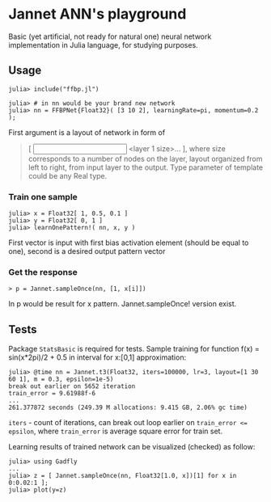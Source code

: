 # Jannet ANN's playground

 Basic (yet artificial, not ready for natural one) neural network implementation in Julia language, for studying purposes.

## Usage

```
julia> include("ffbp.jl")

julia> # in nn would be your brand new network
julia> nn = FFBPNet{Float32}( [3 10 2], learningRate=pi, momentum=0.2 );

```
First argument is a layout of network in form of 
> [ <input size> <layer 1 size>... <layer K size> <output size> ],
where size corresponds to a number of nodes on the layer, layout organized from left to right, 
from input layer to the output. Type parameter of template could be any Real type.

### Train one sample
```
julia> x = Float32[ 1, 0.5, 0.1 ]
julia> y = Float32[ 0, 1 ]
julia> learnOnePattern!( nn, x, y )
```
First vector is input with first bias activation element (should be equal to one), second is a desired output pattern vector

### Get the response
```
> p = Jannet.sampleOnce(nn, [1, x[i]])
```
In p would be result for x pattern.  Jannet.sampleOnce! version exist.

## Tests

Package `StatsBasic` is required for tests.
Sample training for function f(x) = sin(x*2pi)/2 + 0.5 in interval for x:[0,1]  approximation:

```
julia> @time nn = Jannet.t3(Float32, iters=100000, lr=3, layout=[1 30 60 1], m = 0.3, epsilon=1e-5)
break out earlier on 5652 iteration
train_error = 9.61988f-6
...
261.377872 seconds (249.39 M allocations: 9.415 GB, 2.06% gc time)

```
`iters` - count of iterations, can break out loop earlier on `train_error <= epsilon`, where `train_error` 
is average square error for train set.

Learning results of trained network can be visualized (checked) as follow:
```
julia> using Gadfly
...
julia> z = [ Jannet.sampleOnce(nn, Float32[1.0, x])[1] for x in 0:0.02:1 ];
julia> plot(y=z)
```
